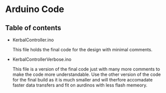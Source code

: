 # Arduino Code

## Table of contents

* KerbalController.ino 

    This file holds the final code for the design with minimal comments.
    
 * KerbalControllerVerbose.ino
     
     This file is a version of the final code just with many more comments to make the code more understandable. Use the other version of the code for the final build as it is much smaller and will therfore accomadate faster data transfers and fit on aurdinos with less flash memeory.
